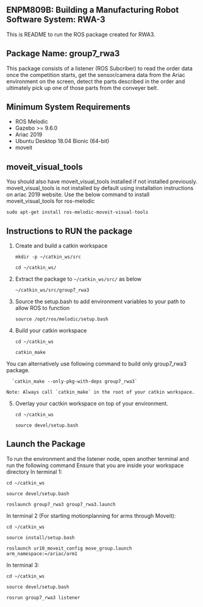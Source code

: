 ## **ENPM809B: Building a Manufacturing Robot Software System: RWA-3**

This is README to run the ROS package created for RWA3. 

## **Package Name: group7_rwa3**
This package consists of a listener (ROS Subcriber) to read the order data once the competition starts, get the sensor/camera data from the Ariac environment on the screen, detect the parts described in the order and ultimately pick up one of those parts from the conveyer belt. 


## **Minimum System Requirements**
  * ROS Melodic 
  * Gazebo >= 9.6.0 
  * Ariac 2019
  * Ubuntu Desktop 18.04 Bionic (64-bit)
  * moveit
## moveit_visual_tools
You should also have moveit_visual_tools installed if not installed previously. moveit_visual_tools is not installed by default using installation instructions on ariac 2019 website. Use the below command to install moveit_visual_tools for ros-melodic

  `sudo apt-get install ros-melodic-moveit-visual-tools`

## **Instructions to RUN the package**
1. Create and build a catkin workspace

      `mkdir -p ~/catkin_ws/src`
       
      `cd ~/catkin_ws/`

2.  Extract the package to `~/catkin_ws/src/` as below

      `~/catkin_ws/src/group7_rwa3`
         
3. Source the setup.bash to add environment variables to your path to allow ROS to function

      `source /opt/ros/melodic/setup.bash`

4. Build your catkin workspace

      `cd ~/catkin_ws`
       
      `catkin_make`

  You can alternatively use following command to build only group7_rwa3 package.

      `catkin_make --only-pkg-with-deps group7_rwa3`

    Note: Always call `catkin_make` in the root of your catkin workspace. 

5. Overlay your cactkin workspace on top of your environment.

     `cd ~/catkin_ws`

     `source devel/setup.bash`
 
## **Launch the Package**

To run the environment and the listener node, open another terminal and run the following command
Ensure that you are inside your workspace directory
   In terminal 1:

   `cd ~/catkin_ws`
   
   `source devel/setup.bash`
   
   `roslaunch group7_rwa3 group7_rwa3.launch`
   
   
   In terminal 2 (For starting motionplanning for arms through Moveit):

   `cd ~/catkin_ws`
    
   `source install/setup.bash`
    
   `roslaunch ur10_moveit_config move_group.launch arm_namespace:=/ariac/arm1`

   In terminal 3:

   `cd ~/catkin_ws`
     
   `source devel/setup.bash`
    
   `rosrun group7_rwa3 listener`









